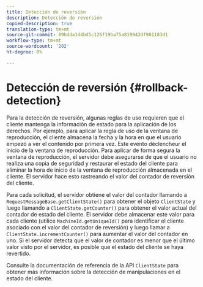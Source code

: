 ```yaml
---
title: Detección de reversión
description: Detección de reversión
copied-description: true
translation-type: tm+mt
source-git-commit: 89bdda1d4bd5c126f19ba75a819942df901183d1
workflow-type: tm+mt
source-wordcount: '202'
ht-degree: 0%

---
```



# Detección de reversión {#rollback-detection}

Para la detección de reversión, algunas reglas de uso requieren que el cliente mantenga la información de estado para la aplicación de los derechos. Por ejemplo, para aplicar la regla de uso de la ventana de reproducción, el cliente almacena la fecha y la hora en que el usuario empezó a ver el contenido por primera vez. Este evento déclencheur el inicio de la ventana de reproducción. Para aplicar de forma segura la ventana de reproducción, el servidor debe asegurarse de que el usuario no realiza una copia de seguridad y restaurar el estado del cliente para eliminar la hora de inicio de la ventana de reproducción almacenada en el cliente. El servidor hace esto rastreando el valor del contador de reversión del cliente.

Para cada solicitud, el servidor obtiene el valor del contador llamando a `RequestMessageBase.getClientState()` para obtener el objeto `ClientState` y luego llamando a `ClientState.getCounter()` para obtener el valor actual del contador de estado del cliente. El servidor debe almacenar este valor para cada cliente (utilice `MachineId.getUniqueId()` para identificar el cliente asociado con el valor del contador de reversión) y luego llamar a `ClientState.incrementCounter()` para aumentar el valor del contador en uno. Si el servidor detecta que el valor de contador es menor que el último valor visto por el servidor, es posible que el estado del cliente se haya revertido.

Consulte la documentación de referencia de la API `ClientState` para obtener más información sobre la detección de manipulaciones en el estado del cliente.
